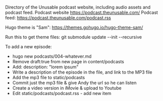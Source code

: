 Directory of the Unusable podcast website, including audio assets and podcast feed.
Podcast website https://podcast.theunusable.com/
Podcast feed: https://podcast.theunusable.com/podcast.rss

Hugo theme is "Sam": https://themes.gohugo.io/hugo-theme-sam/

Run this to get theme files:
git submodule update --init --recursive

To add a new episode:
- hugo new podcasts/004-whatever.md
- Remove draft:true from new page in content/podcasts
- Add: description: "lorem ipsum"
- Write a description of the episode in the file, and link to the MP3 file
- Add the mp3 file to static/podcasts
- Commit just the mp3 file & give Andy the url so he can listen
- Create a video version in iMovie & upload to Youtube
- Edit static/podcasts/podcast.rss - add new item